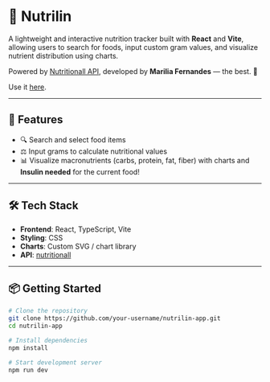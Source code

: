 # 🥗 Nutrilin

A lightweight and interactive nutrition tracker built with **React** and **Vite**, allowing users to search for foods, input custom gram values, and visualize nutrient distribution using charts.

Powered by [Nutritionall API](https://github.com/mariliafernandez/nutritionall), developed by **Marilia Fernandes** — the best. 🌟

Use it [here](https://yohanduartep.github.io/nutrilin).

---

## 🚀 Features

- 🔍 Search and select food items
- ⚖️ Input grams to calculate nutritional values
- 📊 Visualize macronutrients (carbs, protein, fat, fiber) with charts and **Insulin needed** for the current food!

---

## 🛠️ Tech Stack

- **Frontend**: React, TypeScript, Vite
- **Styling**: CSS
- **Charts**: Custom SVG / chart library
- **API**: [nutritionall](https://github.com/mariliafernandez/nutritionall)

---

## 📦 Getting Started

```bash
# Clone the repository
git clone https://github.com/your-username/nutrilin-app.git
cd nutrilin-app

# Install dependencies
npm install

# Start development server
npm run dev

```
